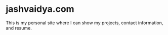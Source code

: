 # jashvaidya.com

This is my personal site where I can show my projects, contact information, and resume. 
